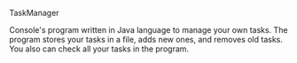 TaskManager

Console's program written in Java language to manage your own tasks. The program stores your tasks in a file, adds new ones, and removes old tasks. You also can check all your tasks in the program.
